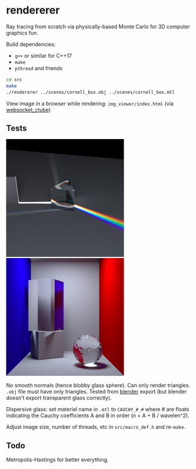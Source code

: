 # rendererer
Ray tracing from scratch via physically-based Monte Carlo for 3D computer
graphics fun.

Build dependencies:
- `g++` or similar for C++17
- `make`
- `pthread` and friends
```bash
cd src
make
./rendererer ../scenes/cornell_box.obj ../scenes/cornell_box.mtl
```

View image in a browser while rendering: `img_viewer/index.html` (via
[websocket_ctube](https://github.com/bryance-oyang/websocket_ctube))

## Tests
![prism_img](prism.png)
![cornell_box_img](cornell_box.png)

No smooth normals (hence blobby glass sphere). Can only render triangles. `.obj` file must have only triangles. Tested from [blender](https://www.blender.org/) export (but blender doesn't export transparent glass correctly).

Dispersive glass: set material name in `.mtl` to `CAUCHY_#_#` where # are floats
indicating the Cauchy coefficients A and B in order (n = A + B / wavelen^2).

Adjust image size, number of threads, etc in `src/macro_def.h` and re-`make`.

## Todo
Metropolis-Hastings for better everything.
